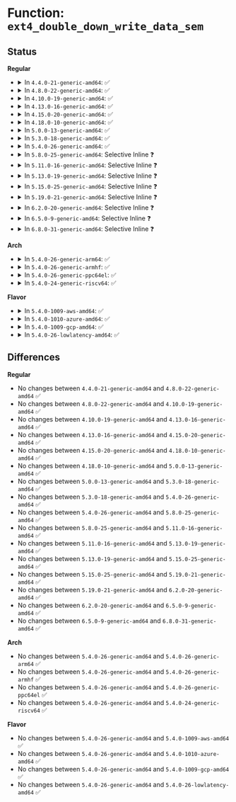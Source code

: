 # Function: <code>ext4_double_down_write_data_sem</code>

## Status
<b>Regular</b>
<ul>
<li>
<details>
<summary>In <code>4.4.0-21-generic-amd64</code>: ✅</summary>

```c
void ext4_double_down_write_data_sem(struct inode * first, struct inode * second)
```

```json
{
  "name": "ext4_double_down_write_data_sem",
  "collision_type": "Unique Global",
  "inline_type": "No",
  "funcs": [
    {
      "addr": 18446744071581820688,
      "name": "ext4_double_down_write_data_sem",
      "external": true,
      "loc": "fs/ext4/move_extent.c:59",
      "file": "fs/ext4/move_extent.c",
      "inline": "seen, unknown",
      "caller_inline": [],
      "caller_func": [
        "fs/ext4/ioctl.c:ext4_ioctl",
        "fs/ext4/move_extent.c:move_extent_per_page",
        "fs/ext4/move_extent.c:move_extent_per_page",
        "fs/ext4/move_extent.c:move_extent_per_page",
        "fs/ext4/move_extent.c:ext4_move_extents",
        "fs/ext4/move_extent.c:ext4_move_extents"
      ]
    }
  ],
  "symbols": [
    {
      "addr": 18446744071581820688,
      "name": "ext4_double_down_write_data_sem",
      "section": ".text",
      "bind": "STB_GLOBAL",
      "size": 70
    }
  ]
}
```
</details>
</li>
<li>
<details>
<summary>In <code>4.8.0-22-generic-amd64</code>: ✅</summary>

```c
void ext4_double_down_write_data_sem(struct inode * first, struct inode * second)
```

```json
{
  "name": "ext4_double_down_write_data_sem",
  "collision_type": "Unique Global",
  "inline_type": "No",
  "funcs": [
    {
      "addr": 18446744071582016416,
      "name": "ext4_double_down_write_data_sem",
      "external": true,
      "loc": "fs/ext4/move_extent.c:59",
      "file": "fs/ext4/move_extent.c",
      "inline": "seen, unknown",
      "caller_inline": [],
      "caller_func": [
        "fs/ext4/ioctl.c:ext4_ioctl",
        "fs/ext4/move_extent.c:ext4_move_extents",
        "fs/ext4/move_extent.c:ext4_move_extents",
        "fs/ext4/move_extent.c:move_extent_per_page",
        "fs/ext4/move_extent.c:move_extent_per_page",
        "fs/ext4/move_extent.c:move_extent_per_page"
      ]
    }
  ],
  "symbols": [
    {
      "addr": 18446744071582016416,
      "name": "ext4_double_down_write_data_sem",
      "section": ".text",
      "bind": "STB_GLOBAL",
      "size": 70
    }
  ]
}
```
</details>
</li>
<li>
<details>
<summary>In <code>4.10.0-19-generic-amd64</code>: ✅</summary>

```c
void ext4_double_down_write_data_sem(struct inode * first, struct inode * second)
```

```json
{
  "name": "ext4_double_down_write_data_sem",
  "collision_type": "Unique Global",
  "inline_type": "No",
  "funcs": [
    {
      "addr": 18446744071582106464,
      "name": "ext4_double_down_write_data_sem",
      "external": true,
      "loc": "fs/ext4/move_extent.c:59",
      "file": "fs/ext4/move_extent.c",
      "inline": "seen, unknown",
      "caller_inline": [],
      "caller_func": [
        "fs/ext4/ioctl.c:ext4_ioctl",
        "fs/ext4/move_extent.c:ext4_move_extents",
        "fs/ext4/move_extent.c:ext4_move_extents",
        "fs/ext4/move_extent.c:move_extent_per_page",
        "fs/ext4/move_extent.c:move_extent_per_page",
        "fs/ext4/move_extent.c:move_extent_per_page"
      ]
    }
  ],
  "symbols": [
    {
      "addr": 18446744071582106464,
      "name": "ext4_double_down_write_data_sem",
      "section": ".text",
      "bind": "STB_GLOBAL",
      "size": 70
    }
  ]
}
```
</details>
</li>
<li>
<details>
<summary>In <code>4.13.0-16-generic-amd64</code>: ✅</summary>

```c
void ext4_double_down_write_data_sem(struct inode * first, struct inode * second)
```

```json
{
  "name": "ext4_double_down_write_data_sem",
  "collision_type": "Unique Global",
  "inline_type": "No",
  "funcs": [
    {
      "addr": 18446744071582076688,
      "name": "ext4_double_down_write_data_sem",
      "external": true,
      "loc": "fs/ext4/move_extent.c:59",
      "file": "fs/ext4/move_extent.c",
      "inline": "seen, unknown",
      "caller_inline": [],
      "caller_func": [
        "fs/ext4/ioctl.c:ext4_ioctl",
        "fs/ext4/move_extent.c:ext4_move_extents",
        "fs/ext4/move_extent.c:ext4_move_extents",
        "fs/ext4/move_extent.c:move_extent_per_page",
        "fs/ext4/move_extent.c:move_extent_per_page",
        "fs/ext4/move_extent.c:move_extent_per_page"
      ]
    }
  ],
  "symbols": [
    {
      "addr": 18446744071582076688,
      "name": "ext4_double_down_write_data_sem",
      "section": ".text",
      "bind": "STB_GLOBAL",
      "size": 67
    }
  ]
}
```
</details>
</li>
<li>
<details>
<summary>In <code>4.15.0-20-generic-amd64</code>: ✅</summary>

```c
void ext4_double_down_write_data_sem(struct inode * first, struct inode * second)
```

```json
{
  "name": "ext4_double_down_write_data_sem",
  "collision_type": "Unique Global",
  "inline_type": "No",
  "funcs": [
    {
      "addr": 18446744071582226128,
      "name": "ext4_double_down_write_data_sem",
      "external": true,
      "loc": "fs/ext4/move_extent.c:59",
      "file": "fs/ext4/move_extent.c",
      "inline": "seen, unknown",
      "caller_inline": [],
      "caller_func": [
        "fs/ext4/ioctl.c:ext4_ioctl",
        "fs/ext4/move_extent.c:ext4_move_extents",
        "fs/ext4/move_extent.c:ext4_move_extents",
        "fs/ext4/move_extent.c:move_extent_per_page",
        "fs/ext4/move_extent.c:move_extent_per_page",
        "fs/ext4/move_extent.c:move_extent_per_page"
      ]
    }
  ],
  "symbols": [
    {
      "addr": 18446744071582226128,
      "name": "ext4_double_down_write_data_sem",
      "section": ".text",
      "bind": "STB_GLOBAL",
      "size": 67
    }
  ]
}
```
</details>
</li>
<li>
<details>
<summary>In <code>4.18.0-10-generic-amd64</code>: ✅</summary>

```c
void ext4_double_down_write_data_sem(struct inode * first, struct inode * second)
```

```json
{
  "name": "ext4_double_down_write_data_sem",
  "collision_type": "Unique Global",
  "inline_type": "No",
  "funcs": [
    {
      "addr": 18446744071582415920,
      "name": "ext4_double_down_write_data_sem",
      "external": true,
      "loc": "fs/ext4/move_extent.c:51",
      "file": "fs/ext4/move_extent.c",
      "inline": "seen, unknown",
      "caller_inline": [],
      "caller_func": [
        "fs/ext4/ioctl.c:ext4_ioctl",
        "fs/ext4/move_extent.c:ext4_move_extents",
        "fs/ext4/move_extent.c:ext4_move_extents",
        "fs/ext4/move_extent.c:move_extent_per_page",
        "fs/ext4/move_extent.c:move_extent_per_page",
        "fs/ext4/move_extent.c:move_extent_per_page"
      ]
    }
  ],
  "symbols": [
    {
      "addr": 18446744071582415920,
      "name": "ext4_double_down_write_data_sem",
      "section": ".text",
      "bind": "STB_GLOBAL",
      "size": 67
    }
  ]
}
```
</details>
</li>
<li>
<details>
<summary>In <code>5.0.0-13-generic-amd64</code>: ✅</summary>

```c
void ext4_double_down_write_data_sem(struct inode * first, struct inode * second)
```

```json
{
  "name": "ext4_double_down_write_data_sem",
  "collision_type": "Unique Global",
  "inline_type": "No",
  "funcs": [
    {
      "addr": 18446744071582515376,
      "name": "ext4_double_down_write_data_sem",
      "external": true,
      "loc": "fs/ext4/move_extent.c:51",
      "file": "fs/ext4/move_extent.c",
      "inline": "seen, unknown",
      "caller_inline": [],
      "caller_func": [
        "fs/ext4/ioctl.c:ext4_ioctl",
        "fs/ext4/move_extent.c:ext4_move_extents",
        "fs/ext4/move_extent.c:ext4_move_extents",
        "fs/ext4/move_extent.c:move_extent_per_page",
        "fs/ext4/move_extent.c:move_extent_per_page",
        "fs/ext4/move_extent.c:move_extent_per_page"
      ]
    }
  ],
  "symbols": [
    {
      "addr": 18446744071582515376,
      "name": "ext4_double_down_write_data_sem",
      "section": ".text",
      "bind": "STB_GLOBAL",
      "size": 67
    }
  ]
}
```
</details>
</li>
<li>
<details>
<summary>In <code>5.3.0-18-generic-amd64</code>: ✅</summary>

```c
void ext4_double_down_write_data_sem(struct inode * first, struct inode * second)
```

```json
{
  "name": "ext4_double_down_write_data_sem",
  "collision_type": "Unique Global",
  "inline_type": "No",
  "funcs": [
    {
      "addr": 18446744071582685200,
      "name": "ext4_double_down_write_data_sem",
      "external": true,
      "loc": "fs/ext4/move_extent.c:51",
      "file": "fs/ext4/move_extent.c",
      "inline": "seen, unknown",
      "caller_inline": [],
      "caller_func": [
        "fs/ext4/ioctl.c:swap_inode_boot_loader",
        "fs/ext4/move_extent.c:ext4_move_extents",
        "fs/ext4/move_extent.c:ext4_move_extents",
        "fs/ext4/move_extent.c:move_extent_per_page",
        "fs/ext4/move_extent.c:move_extent_per_page",
        "fs/ext4/move_extent.c:move_extent_per_page"
      ]
    }
  ],
  "symbols": [
    {
      "addr": 18446744071582685200,
      "name": "ext4_double_down_write_data_sem",
      "section": ".text",
      "bind": "STB_GLOBAL",
      "size": 70
    }
  ]
}
```
</details>
</li>
<li>
<details>
<summary>In <code>5.4.0-26-generic-amd64</code>: ✅</summary>

```c
void ext4_double_down_write_data_sem(struct inode * first, struct inode * second)
```

```json
{
  "name": "ext4_double_down_write_data_sem",
  "collision_type": "Unique Global",
  "inline_type": "No",
  "funcs": [
    {
      "addr": 18446744071582787392,
      "name": "ext4_double_down_write_data_sem",
      "external": true,
      "loc": "fs/ext4/move_extent.c:51",
      "file": "fs/ext4/move_extent.c",
      "inline": "seen, unknown",
      "caller_inline": [],
      "caller_func": [
        "fs/ext4/ioctl.c:swap_inode_boot_loader",
        "fs/ext4/move_extent.c:ext4_move_extents",
        "fs/ext4/move_extent.c:ext4_move_extents",
        "fs/ext4/move_extent.c:move_extent_per_page",
        "fs/ext4/move_extent.c:move_extent_per_page",
        "fs/ext4/move_extent.c:move_extent_per_page"
      ]
    }
  ],
  "symbols": [
    {
      "addr": 18446744071582787392,
      "name": "ext4_double_down_write_data_sem",
      "section": ".text",
      "bind": "STB_GLOBAL",
      "size": 70
    }
  ]
}
```
</details>
</li>
<li>
<details>
<summary>In <code>5.8.0-25-generic-amd64</code>: Selective Inline ❓</summary>

```c
void ext4_double_down_write_data_sem(struct inode * first, struct inode * second)
```

```json
{
  "name": "ext4_double_down_write_data_sem",
  "collision_type": "Unique Global",
  "inline_type": "Selective",
  "funcs": [
    {
      "addr": 18446744071583103084,
      "name": "ext4_double_down_write_data_sem",
      "external": true,
      "loc": "fs/ext4/move_extent.c:51",
      "file": "fs/ext4/move_extent.c",
      "inline": "not declared, inlined",
      "caller_inline": [
        "fs/ext4/move_extent.c:ext4_move_extents",
        "fs/ext4/move_extent.c:ext4_move_extents"
      ],
      "caller_func": [
        "fs/ext4/ioctl.c:swap_inode_boot_loader"
      ]
    }
  ],
  "symbols": [
    {
      "addr": 18446744071583102192,
      "name": "ext4_double_down_write_data_sem",
      "section": ".text",
      "bind": "STB_GLOBAL",
      "size": 70
    }
  ]
}
```
</details>
</li>
<li>
<details>
<summary>In <code>5.11.0-16-generic-amd64</code>: Selective Inline ❓</summary>

```c
void ext4_double_down_write_data_sem(struct inode * first, struct inode * second)
```

```json
{
  "name": "ext4_double_down_write_data_sem",
  "collision_type": "Unique Global",
  "inline_type": "Selective",
  "funcs": [
    {
      "addr": 18446744071583182124,
      "name": "ext4_double_down_write_data_sem",
      "external": true,
      "loc": "fs/ext4/move_extent.c:51",
      "file": "fs/ext4/move_extent.c",
      "inline": "not declared, inlined",
      "caller_inline": [
        "fs/ext4/move_extent.c:ext4_move_extents",
        "fs/ext4/move_extent.c:ext4_move_extents"
      ],
      "caller_func": [
        "fs/ext4/ioctl.c:swap_inode_boot_loader"
      ]
    }
  ],
  "symbols": [
    {
      "addr": 18446744071583181232,
      "name": "ext4_double_down_write_data_sem",
      "section": ".text",
      "bind": "STB_GLOBAL",
      "size": 70
    }
  ]
}
```
</details>
</li>
<li>
<details>
<summary>In <code>5.13.0-19-generic-amd64</code>: Selective Inline ❓</summary>

```c
void ext4_double_down_write_data_sem(struct inode * first, struct inode * second)
```

```json
{
  "name": "ext4_double_down_write_data_sem",
  "collision_type": "Unique Global",
  "inline_type": "Selective",
  "funcs": [
    {
      "addr": 18446744071583208751,
      "name": "ext4_double_down_write_data_sem",
      "external": true,
      "loc": "fs/ext4/move_extent.c:51",
      "file": "fs/ext4/move_extent.c",
      "inline": "not declared, inlined",
      "caller_inline": [
        "fs/ext4/move_extent.c:ext4_move_extents",
        "fs/ext4/move_extent.c:ext4_move_extents"
      ],
      "caller_func": [
        "fs/ext4/ioctl.c:swap_inode_boot_loader"
      ]
    }
  ],
  "symbols": [
    {
      "addr": 18446744071583207856,
      "name": "ext4_double_down_write_data_sem",
      "section": ".text",
      "bind": "STB_GLOBAL",
      "size": 70
    }
  ]
}
```
</details>
</li>
<li>
<details>
<summary>In <code>5.15.0-25-generic-amd64</code>: Selective Inline ❓</summary>

```c
void ext4_double_down_write_data_sem(struct inode * first, struct inode * second)
```

```json
{
  "name": "ext4_double_down_write_data_sem",
  "collision_type": "Unique Global",
  "inline_type": "Selective",
  "funcs": [
    {
      "addr": 18446744071583552331,
      "name": "ext4_double_down_write_data_sem",
      "external": true,
      "loc": "fs/ext4/move_extent.c:51",
      "file": "fs/ext4/move_extent.c",
      "inline": "not declared, inlined",
      "caller_inline": [
        "fs/ext4/move_extent.c:ext4_move_extents",
        "fs/ext4/move_extent.c:ext4_move_extents"
      ],
      "caller_func": [
        "fs/ext4/ioctl.c:swap_inode_boot_loader"
      ]
    }
  ],
  "symbols": [
    {
      "addr": 18446744071583551408,
      "name": "ext4_double_down_write_data_sem",
      "section": ".text",
      "bind": "STB_GLOBAL",
      "size": 70
    }
  ]
}
```
</details>
</li>
<li>
<details>
<summary>In <code>5.19.0-21-generic-amd64</code>: Selective Inline ❓</summary>

```c
void ext4_double_down_write_data_sem(struct inode * first, struct inode * second)
```

```json
{
  "name": "ext4_double_down_write_data_sem",
  "collision_type": "Unique Global",
  "inline_type": "Selective",
  "funcs": [
    {
      "addr": 18446744071584087015,
      "name": "ext4_double_down_write_data_sem",
      "external": true,
      "loc": "fs/ext4/move_extent.c:52",
      "file": "fs/ext4/move_extent.c",
      "inline": "not declared, inlined",
      "caller_inline": [
        "fs/ext4/move_extent.c:ext4_move_extents",
        "fs/ext4/move_extent.c:ext4_move_extents",
        "fs/ext4/move_extent.c:ext4_move_extents",
        "fs/ext4/move_extent.c:ext4_move_extents"
      ],
      "caller_func": [
        "fs/ext4/ioctl.c:swap_inode_boot_loader"
      ]
    }
  ],
  "symbols": [
    {
      "addr": 18446744071584086032,
      "name": "ext4_double_down_write_data_sem",
      "section": ".text",
      "bind": "STB_GLOBAL",
      "size": 83
    }
  ]
}
```
</details>
</li>
<li>
<details>
<summary>In <code>6.2.0-20-generic-amd64</code>: Selective Inline ❓</summary>

```c
void ext4_double_down_write_data_sem(struct inode * first, struct inode * second)
```

```json
{
  "name": "ext4_double_down_write_data_sem",
  "collision_type": "Unique Global",
  "inline_type": "Selective",
  "funcs": [
    {
      "addr": 18446744071584719604,
      "name": "ext4_double_down_write_data_sem",
      "external": true,
      "loc": "fs/ext4/move_extent.c:51",
      "file": "fs/ext4/move_extent.c",
      "inline": "not declared, inlined",
      "caller_inline": [
        "fs/ext4/move_extent.c:ext4_move_extents",
        "fs/ext4/move_extent.c:ext4_move_extents",
        "fs/ext4/move_extent.c:ext4_move_extents",
        "fs/ext4/move_extent.c:ext4_move_extents"
      ],
      "caller_func": [
        "fs/ext4/ioctl.c:swap_inode_boot_loader"
      ]
    }
  ],
  "symbols": [
    {
      "addr": 18446744071584718800,
      "name": "ext4_double_down_write_data_sem",
      "section": ".text",
      "bind": "STB_GLOBAL",
      "size": 83
    }
  ]
}
```
</details>
</li>
<li>
<details>
<summary>In <code>6.5.0-9-generic-amd64</code>: Selective Inline ❓</summary>

```c
void ext4_double_down_write_data_sem(struct inode * first, struct inode * second)
```

```json
{
  "name": "ext4_double_down_write_data_sem",
  "collision_type": "Unique Global",
  "inline_type": "Selective",
  "funcs": [
    {
      "addr": 18446744071584942980,
      "name": "ext4_double_down_write_data_sem",
      "external": true,
      "loc": "fs/ext4/move_extent.c:51",
      "file": "fs/ext4/move_extent.c",
      "inline": "not declared, inlined",
      "caller_inline": [
        "fs/ext4/move_extent.c:ext4_move_extents",
        "fs/ext4/move_extent.c:ext4_move_extents",
        "fs/ext4/move_extent.c:ext4_move_extents",
        "fs/ext4/move_extent.c:ext4_move_extents"
      ],
      "caller_func": [
        "fs/ext4/ioctl.c:swap_inode_boot_loader"
      ]
    }
  ],
  "symbols": [
    {
      "addr": 18446744071584942176,
      "name": "ext4_double_down_write_data_sem",
      "section": ".text",
      "bind": "STB_GLOBAL",
      "size": 86
    }
  ]
}
```
</details>
</li>
<li>
<details>
<summary>In <code>6.8.0-31-generic-amd64</code>: Selective Inline ❓</summary>

```c
void ext4_double_down_write_data_sem(struct inode * first, struct inode * second)
```

```json
{
  "name": "ext4_double_down_write_data_sem",
  "collision_type": "Unique Global",
  "inline_type": "Selective",
  "funcs": [
    {
      "addr": 18446744071585174469,
      "name": "ext4_double_down_write_data_sem",
      "external": true,
      "loc": "fs/ext4/move_extent.c:51",
      "file": "fs/ext4/move_extent.c",
      "inline": "not declared, inlined",
      "caller_inline": [
        "fs/ext4/move_extent.c:ext4_move_extents",
        "fs/ext4/move_extent.c:ext4_move_extents",
        "fs/ext4/move_extent.c:ext4_move_extents",
        "fs/ext4/move_extent.c:ext4_move_extents"
      ],
      "caller_func": [
        "fs/ext4/ioctl.c:swap_inode_boot_loader"
      ]
    }
  ],
  "symbols": [
    {
      "addr": 18446744071585173664,
      "name": "ext4_double_down_write_data_sem",
      "section": ".text",
      "bind": "STB_GLOBAL",
      "size": 86
    }
  ]
}
```
</details>
</li>
</ul>
<b>Arch</b>
<ul>
<li>
<details>
<summary>In <code>5.4.0-26-generic-arm64</code>: ✅</summary>

```c
void ext4_double_down_write_data_sem(struct inode * first, struct inode * second)
```

```json
{
  "name": "ext4_double_down_write_data_sem",
  "collision_type": "Unique Global",
  "inline_type": "No",
  "funcs": [
    {
      "addr": 18446603336494456936,
      "name": "ext4_double_down_write_data_sem",
      "external": true,
      "loc": "fs/ext4/move_extent.c:51",
      "file": "fs/ext4/move_extent.c",
      "inline": "seen, unknown",
      "caller_inline": [],
      "caller_func": [
        "fs/ext4/ioctl.c:swap_inode_boot_loader",
        "fs/ext4/move_extent.c:ext4_move_extents",
        "fs/ext4/move_extent.c:ext4_move_extents",
        "fs/ext4/move_extent.c:move_extent_per_page",
        "fs/ext4/move_extent.c:move_extent_per_page",
        "fs/ext4/move_extent.c:move_extent_per_page"
      ]
    }
  ],
  "symbols": [
    {
      "addr": 18446603336494456936,
      "name": "ext4_double_down_write_data_sem",
      "section": ".text",
      "bind": "STB_GLOBAL",
      "size": 112
    }
  ]
}
```
</details>
</li>
<li>
<details>
<summary>In <code>5.4.0-26-generic-armhf</code>: ✅</summary>

```c
void ext4_double_down_write_data_sem(struct inode * first, struct inode * second)
```

```json
{
  "name": "ext4_double_down_write_data_sem",
  "collision_type": "Unique Global",
  "inline_type": "No",
  "funcs": [
    {
      "addr": 3227892052,
      "name": "ext4_double_down_write_data_sem",
      "external": true,
      "loc": "fs/ext4/move_extent.c:51",
      "file": "fs/ext4/move_extent.c",
      "inline": "seen, unknown",
      "caller_inline": [],
      "caller_func": [
        "fs/ext4/ioctl.c:swap_inode_boot_loader",
        "fs/ext4/move_extent.c:ext4_move_extents",
        "fs/ext4/move_extent.c:ext4_move_extents",
        "fs/ext4/move_extent.c:move_extent_per_page",
        "fs/ext4/move_extent.c:move_extent_per_page",
        "fs/ext4/move_extent.c:move_extent_per_page"
      ]
    }
  ],
  "symbols": [
    {
      "addr": 3227892052,
      "name": "ext4_double_down_write_data_sem",
      "section": ".text",
      "bind": "STB_GLOBAL",
      "size": 76
    }
  ]
}
```
</details>
</li>
<li>
<details>
<summary>In <code>5.4.0-26-generic-ppc64el</code>: ✅</summary>

```c
void ext4_double_down_write_data_sem(struct inode * first, struct inode * second)
```

```json
{
  "name": "ext4_double_down_write_data_sem",
  "collision_type": "Unique Global",
  "inline_type": "No",
  "funcs": [
    {
      "addr": 13835058055288210832,
      "name": "ext4_double_down_write_data_sem",
      "external": true,
      "loc": "fs/ext4/move_extent.c:51",
      "file": "fs/ext4/move_extent.c",
      "inline": "seen, unknown",
      "caller_inline": [],
      "caller_func": [
        "fs/ext4/ioctl.c:swap_inode_boot_loader",
        "fs/ext4/move_extent.c:ext4_move_extents",
        "fs/ext4/move_extent.c:ext4_move_extents",
        "fs/ext4/move_extent.c:move_extent_per_page",
        "fs/ext4/move_extent.c:move_extent_per_page",
        "fs/ext4/move_extent.c:move_extent_per_page"
      ]
    }
  ],
  "symbols": [
    {
      "addr": 13835058055288210832,
      "name": "ext4_double_down_write_data_sem",
      "section": ".text",
      "bind": "STB_GLOBAL",
      "size": 160
    }
  ]
}
```
</details>
</li>
<li>
<details>
<summary>In <code>5.4.0-24-generic-riscv64</code>: ✅</summary>

```c
void ext4_double_down_write_data_sem(struct inode * first, struct inode * second)
```

```json
{
  "name": "ext4_double_down_write_data_sem",
  "collision_type": "Unique Global",
  "inline_type": "No",
  "funcs": [
    {
      "addr": 18446743936273864870,
      "name": "ext4_double_down_write_data_sem",
      "external": true,
      "loc": "fs/ext4/move_extent.c:51",
      "file": "fs/ext4/move_extent.c",
      "inline": "seen, unknown",
      "caller_inline": [],
      "caller_func": [
        "fs/ext4/ioctl.c:swap_inode_boot_loader",
        "fs/ext4/move_extent.c:ext4_move_extents",
        "fs/ext4/move_extent.c:ext4_move_extents",
        "fs/ext4/move_extent.c:move_extent_per_page",
        "fs/ext4/move_extent.c:move_extent_per_page",
        "fs/ext4/move_extent.c:move_extent_per_page"
      ]
    }
  ],
  "symbols": [
    {
      "addr": 18446743936273864870,
      "name": "ext4_double_down_write_data_sem",
      "section": ".text",
      "bind": "STB_GLOBAL",
      "size": 114
    }
  ]
}
```
</details>
</li>
</ul>
<b>Flavor</b>
<ul>
<li>
<details>
<summary>In <code>5.4.0-1009-aws-amd64</code>: ✅</summary>

```c
void ext4_double_down_write_data_sem(struct inode * first, struct inode * second)
```

```json
{
  "name": "ext4_double_down_write_data_sem",
  "collision_type": "Unique Global",
  "inline_type": "No",
  "funcs": [
    {
      "addr": 18446744071582756128,
      "name": "ext4_double_down_write_data_sem",
      "external": true,
      "loc": "fs/ext4/move_extent.c:51",
      "file": "fs/ext4/move_extent.c",
      "inline": "seen, unknown",
      "caller_inline": [],
      "caller_func": [
        "fs/ext4/ioctl.c:swap_inode_boot_loader",
        "fs/ext4/move_extent.c:ext4_move_extents",
        "fs/ext4/move_extent.c:ext4_move_extents",
        "fs/ext4/move_extent.c:move_extent_per_page",
        "fs/ext4/move_extent.c:move_extent_per_page",
        "fs/ext4/move_extent.c:move_extent_per_page"
      ]
    }
  ],
  "symbols": [
    {
      "addr": 18446744071582756128,
      "name": "ext4_double_down_write_data_sem",
      "section": ".text",
      "bind": "STB_GLOBAL",
      "size": 70
    }
  ]
}
```
</details>
</li>
<li>
<details>
<summary>In <code>5.4.0-1010-azure-amd64</code>: ✅</summary>

```c
void ext4_double_down_write_data_sem(struct inode * first, struct inode * second)
```

```json
{
  "name": "ext4_double_down_write_data_sem",
  "collision_type": "Unique Global",
  "inline_type": "No",
  "funcs": [
    {
      "addr": 18446744071582693296,
      "name": "ext4_double_down_write_data_sem",
      "external": true,
      "loc": "fs/ext4/move_extent.c:51",
      "file": "fs/ext4/move_extent.c",
      "inline": "seen, unknown",
      "caller_inline": [],
      "caller_func": [
        "fs/ext4/ioctl.c:swap_inode_boot_loader",
        "fs/ext4/move_extent.c:ext4_move_extents",
        "fs/ext4/move_extent.c:ext4_move_extents",
        "fs/ext4/move_extent.c:move_extent_per_page",
        "fs/ext4/move_extent.c:move_extent_per_page",
        "fs/ext4/move_extent.c:move_extent_per_page"
      ]
    }
  ],
  "symbols": [
    {
      "addr": 18446744071582693296,
      "name": "ext4_double_down_write_data_sem",
      "section": ".text",
      "bind": "STB_GLOBAL",
      "size": 70
    }
  ]
}
```
</details>
</li>
<li>
<details>
<summary>In <code>5.4.0-1009-gcp-amd64</code>: ✅</summary>

```c
void ext4_double_down_write_data_sem(struct inode * first, struct inode * second)
```

```json
{
  "name": "ext4_double_down_write_data_sem",
  "collision_type": "Unique Global",
  "inline_type": "No",
  "funcs": [
    {
      "addr": 18446744071582745984,
      "name": "ext4_double_down_write_data_sem",
      "external": true,
      "loc": "fs/ext4/move_extent.c:51",
      "file": "fs/ext4/move_extent.c",
      "inline": "seen, unknown",
      "caller_inline": [],
      "caller_func": [
        "fs/ext4/ioctl.c:swap_inode_boot_loader",
        "fs/ext4/move_extent.c:ext4_move_extents",
        "fs/ext4/move_extent.c:ext4_move_extents",
        "fs/ext4/move_extent.c:move_extent_per_page",
        "fs/ext4/move_extent.c:move_extent_per_page",
        "fs/ext4/move_extent.c:move_extent_per_page"
      ]
    }
  ],
  "symbols": [
    {
      "addr": 18446744071582745984,
      "name": "ext4_double_down_write_data_sem",
      "section": ".text",
      "bind": "STB_GLOBAL",
      "size": 70
    }
  ]
}
```
</details>
</li>
<li>
<details>
<summary>In <code>5.4.0-26-lowlatency-amd64</code>: ✅</summary>

```c
void ext4_double_down_write_data_sem(struct inode * first, struct inode * second)
```

```json
{
  "name": "ext4_double_down_write_data_sem",
  "collision_type": "Unique Global",
  "inline_type": "No",
  "funcs": [
    {
      "addr": 18446744071582831264,
      "name": "ext4_double_down_write_data_sem",
      "external": true,
      "loc": "fs/ext4/move_extent.c:51",
      "file": "fs/ext4/move_extent.c",
      "inline": "seen, unknown",
      "caller_inline": [],
      "caller_func": [
        "fs/ext4/ioctl.c:swap_inode_boot_loader",
        "fs/ext4/move_extent.c:ext4_move_extents",
        "fs/ext4/move_extent.c:ext4_move_extents",
        "fs/ext4/move_extent.c:move_extent_per_page",
        "fs/ext4/move_extent.c:move_extent_per_page",
        "fs/ext4/move_extent.c:move_extent_per_page"
      ]
    }
  ],
  "symbols": [
    {
      "addr": 18446744071582831264,
      "name": "ext4_double_down_write_data_sem",
      "section": ".text",
      "bind": "STB_GLOBAL",
      "size": 70
    }
  ]
}
```
</details>
</li>
</ul>

## Differences
<b>Regular</b>
<ul>
<li>
No changes between <code>4.4.0-21-generic-amd64</code> and <code>4.8.0-22-generic-amd64</code> ✅
</li>
<li>
No changes between <code>4.8.0-22-generic-amd64</code> and <code>4.10.0-19-generic-amd64</code> ✅
</li>
<li>
No changes between <code>4.10.0-19-generic-amd64</code> and <code>4.13.0-16-generic-amd64</code> ✅
</li>
<li>
No changes between <code>4.13.0-16-generic-amd64</code> and <code>4.15.0-20-generic-amd64</code> ✅
</li>
<li>
No changes between <code>4.15.0-20-generic-amd64</code> and <code>4.18.0-10-generic-amd64</code> ✅
</li>
<li>
No changes between <code>4.18.0-10-generic-amd64</code> and <code>5.0.0-13-generic-amd64</code> ✅
</li>
<li>
No changes between <code>5.0.0-13-generic-amd64</code> and <code>5.3.0-18-generic-amd64</code> ✅
</li>
<li>
No changes between <code>5.3.0-18-generic-amd64</code> and <code>5.4.0-26-generic-amd64</code> ✅
</li>
<li>
No changes between <code>5.4.0-26-generic-amd64</code> and <code>5.8.0-25-generic-amd64</code> ✅
</li>
<li>
No changes between <code>5.8.0-25-generic-amd64</code> and <code>5.11.0-16-generic-amd64</code> ✅
</li>
<li>
No changes between <code>5.11.0-16-generic-amd64</code> and <code>5.13.0-19-generic-amd64</code> ✅
</li>
<li>
No changes between <code>5.13.0-19-generic-amd64</code> and <code>5.15.0-25-generic-amd64</code> ✅
</li>
<li>
No changes between <code>5.15.0-25-generic-amd64</code> and <code>5.19.0-21-generic-amd64</code> ✅
</li>
<li>
No changes between <code>5.19.0-21-generic-amd64</code> and <code>6.2.0-20-generic-amd64</code> ✅
</li>
<li>
No changes between <code>6.2.0-20-generic-amd64</code> and <code>6.5.0-9-generic-amd64</code> ✅
</li>
<li>
No changes between <code>6.5.0-9-generic-amd64</code> and <code>6.8.0-31-generic-amd64</code> ✅
</li>
</ul>
<b>Arch</b>
<ul>
<li>
No changes between <code>5.4.0-26-generic-amd64</code> and <code>5.4.0-26-generic-arm64</code> ✅
</li>
<li>
No changes between <code>5.4.0-26-generic-amd64</code> and <code>5.4.0-26-generic-armhf</code> ✅
</li>
<li>
No changes between <code>5.4.0-26-generic-amd64</code> and <code>5.4.0-26-generic-ppc64el</code> ✅
</li>
<li>
No changes between <code>5.4.0-26-generic-amd64</code> and <code>5.4.0-24-generic-riscv64</code> ✅
</li>
</ul>
<b>Flavor</b>
<ul>
<li>
No changes between <code>5.4.0-26-generic-amd64</code> and <code>5.4.0-1009-aws-amd64</code> ✅
</li>
<li>
No changes between <code>5.4.0-26-generic-amd64</code> and <code>5.4.0-1010-azure-amd64</code> ✅
</li>
<li>
No changes between <code>5.4.0-26-generic-amd64</code> and <code>5.4.0-1009-gcp-amd64</code> ✅
</li>
<li>
No changes between <code>5.4.0-26-generic-amd64</code> and <code>5.4.0-26-lowlatency-amd64</code> ✅
</li>
</ul>
